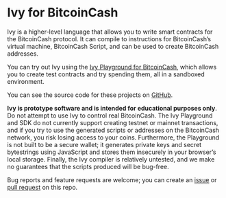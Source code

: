 # Ivy for BitcoinCash

Ivy is a higher-level language that allows you to write smart contracts for the BitcoinCash protocol. It can compile to instructions for BitcoinCash’s virtual machine, BitcoinCash Script, and can be used to create  BitcoinCash addresses.

You can try out Ivy using the [Ivy Playground for BitcoinCash](https://ivy.copernet.io), which allows you to create test contracts and try spending them, all in a sandboxed environment.

You can see the source code for these projects on [GitHub](https://github.com/copernet/ivybch).

**Ivy is prototype software and is intended for educational purposes only**. Do not attempt to use Ivy to control real BitcoinCash. The Ivy Playground and SDK do not currently support creating testnet or mainnet transactions, and if you try to use the generated scripts or addresses on the BitcoinCash network, you risk losing access to your coins. Furthermore, the Playground is not built to be a secure wallet; it generates private keys and secret bytestrings using JavaScript and stores them insecurely in your browser’s local storage. Finally, the Ivy compiler is relatively untested, and we make no guarantees that the scripts produced will be bug-free.

Bug reports and feature requests are welcome; you can create an [issue](https://github.com/copernet/ivybch/issues) or [pull request](https://github.com/copernet/ivybch/pulls) on this repo.